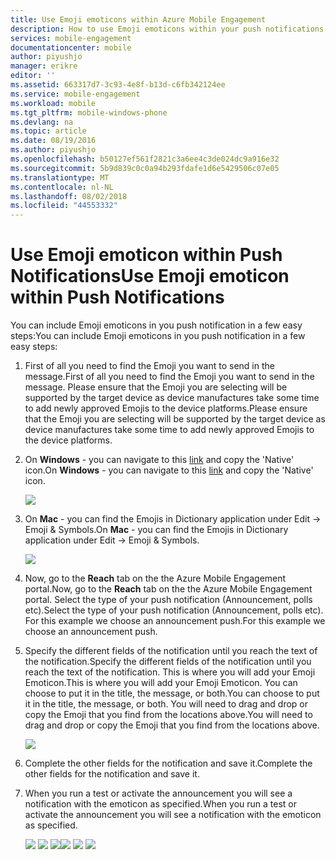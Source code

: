 ```yaml
---
title: Use Emoji emoticons within Azure Mobile Engagement
description: How to use Emoji emoticons within your push notifications
services: mobile-engagement
documentationcenter: mobile
author: piyushjo
manager: erikre
editor: ''
ms.assetid: 663317d7-3c93-4e8f-b13d-c6fb342124ee
ms.service: mobile-engagement
ms.workload: mobile
ms.tgt_pltfrm: mobile-windows-phone
ms.devlang: na
ms.topic: article
ms.date: 08/19/2016
ms.author: piyushjo
ms.openlocfilehash: b50127ef561f2821c3a6ee4c3de024dc9a916e32
ms.sourcegitcommit: 5b9d839c0c0a94b293fdafe1d6e5429506c07e05
ms.translationtype: MT
ms.contentlocale: nl-NL
ms.lasthandoff: 08/02/2018
ms.locfileid: "44553332"
---
```

# <a name="use-emoji-emoticon-within-push-notifications"></a><span data-ttu-id="c09a7-103">Use Emoji emoticon within Push Notifications</span><span class="sxs-lookup"><span data-stu-id="c09a7-103">Use Emoji emoticon within Push Notifications</span></span>
<span data-ttu-id="c09a7-104">You can include Emoji emoticons in you push notification in a few easy steps:</span><span class="sxs-lookup"><span data-stu-id="c09a7-104">You can include Emoji emoticons in you push notification in a few easy steps:</span></span> 

1. <span data-ttu-id="c09a7-105">First of all you need to find the Emoji you want to send in the message.</span><span class="sxs-lookup"><span data-stu-id="c09a7-105">First of all you need to find the Emoji you want to send in the message.</span></span> <span data-ttu-id="c09a7-106">Please ensure that the Emoji you are selecting will be supported by the target device as device manufactures take some time to add newly approved Emojis to the device platforms.</span><span class="sxs-lookup"><span data-stu-id="c09a7-106">Please ensure that the Emoji you are selecting will be supported by the target device as device manufactures take some time to add newly approved Emojis to the device platforms.</span></span> 
2. <span data-ttu-id="c09a7-107">On **Windows** - you can navigate to this [link](http://apps.timwhitlock.info/emoji/tables/unicode) and copy the 'Native' icon.</span><span class="sxs-lookup"><span data-stu-id="c09a7-107">On **Windows** - you can navigate to this [link](http://apps.timwhitlock.info/emoji/tables/unicode) and copy the 'Native' icon.</span></span>
   
    ![][7] 
3. <span data-ttu-id="c09a7-108">On **Mac** - you can find the Emojis in Dictionary application under Edit -> Emoji & Symbols.</span><span class="sxs-lookup"><span data-stu-id="c09a7-108">On **Mac** - you can find the Emojis in Dictionary application under Edit -> Emoji & Symbols.</span></span>
   
    ![][6] 
4. <span data-ttu-id="c09a7-109">Now, go to the **Reach** tab on the the Azure Mobile Engagement portal.</span><span class="sxs-lookup"><span data-stu-id="c09a7-109">Now, go to the **Reach** tab on the the Azure Mobile Engagement portal.</span></span> <span data-ttu-id="c09a7-110">Select the type of your push notification (Announcement, polls etc).</span><span class="sxs-lookup"><span data-stu-id="c09a7-110">Select the type of your push notification (Announcement, polls etc).</span></span> <span data-ttu-id="c09a7-111">For this example we choose an announcement push.</span><span class="sxs-lookup"><span data-stu-id="c09a7-111">For this example we choose an announcement push.</span></span>
5. <span data-ttu-id="c09a7-112">Specify the different fields of the notification until you reach the text of the notification.</span><span class="sxs-lookup"><span data-stu-id="c09a7-112">Specify the different fields of the notification until you reach the text of the notification.</span></span> <span data-ttu-id="c09a7-113">This is where you will add your Emoji Emoticon.</span><span class="sxs-lookup"><span data-stu-id="c09a7-113">This is where you will add your Emoji Emoticon.</span></span> <span data-ttu-id="c09a7-114">You can choose to put it in the title, the message, or both.</span><span class="sxs-lookup"><span data-stu-id="c09a7-114">You can choose to put it in the title, the message, or both.</span></span> <span data-ttu-id="c09a7-115">You will need to drag and drop or copy the Emoji that you find from the locations above.</span><span class="sxs-lookup"><span data-stu-id="c09a7-115">You will need to drag and drop or copy the Emoji that you find from the locations above.</span></span> 
   
    ![][1]
6. <span data-ttu-id="c09a7-116">Complete the other fields for the notification and save it.</span><span class="sxs-lookup"><span data-stu-id="c09a7-116">Complete the other fields for the notification and save it.</span></span> 
7. <span data-ttu-id="c09a7-117">When you run a test or activate the announcement you will see a notification with the emoticon as specified.</span><span class="sxs-lookup"><span data-stu-id="c09a7-117">When you run a test or activate the announcement you will see a notification with the emoticon as specified.</span></span>   
   
    <span data-ttu-id="c09a7-118">![][3] ![][4] ![][5]</span><span class="sxs-lookup"><span data-stu-id="c09a7-118">![][3] ![][4] ![][5]</span></span>

<!-- Images. -->
[1]: https://docstestmedia1.blob.core.windows.net/azure-media/articles/mobile-engagement/media/mobile-engagement-use-emoji-with-push/notification_input.png
[3]: https://docstestmedia1.blob.core.windows.net/azure-media/articles/mobile-engagement/media/mobile-engagement-use-emoji-with-push/iOS_Emoji.png
[4]: https://docstestmedia1.blob.core.windows.net/azure-media/articles/mobile-engagement/media/mobile-engagement-use-emoji-with-push/Android_Emoji.png
[5]: https://docstestmedia1.blob.core.windows.net/azure-media/articles/mobile-engagement/media/mobile-engagement-use-emoji-with-push/WindowsPhone_Emoji.png
[6]: https://docstestmedia1.blob.core.windows.net/azure-media/articles/mobile-engagement/media/mobile-engagement-use-emoji-with-push/Mac_SelectEmoji.png
[7]: https://docstestmedia1.blob.core.windows.net/azure-media/articles/mobile-engagement/media/mobile-engagement-use-emoji-with-push/Windows_SelectEmoji.png







